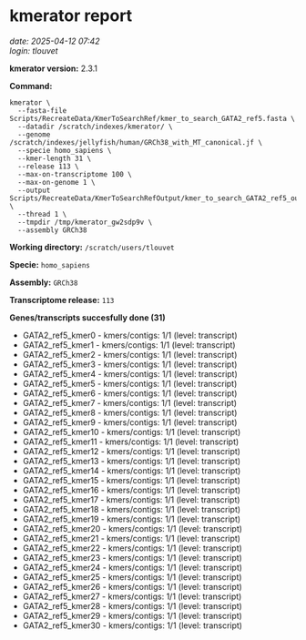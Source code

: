 # kmerator report
*date: 2025-04-12 07:42*  
*login: tlouvet*

**kmerator version:** 2.3.1

**Command:**

```
kmerator \
  --fasta-file Scripts/RecreateData/KmerToSearchRef/kmer_to_search_GATA2_ref5.fasta \
  --datadir /scratch/indexes/kmerator/ \
  --genome /scratch/indexes/jellyfish/human/GRCh38_with_MT_canonical.jf \
  --specie homo_sapiens \
  --kmer-length 31 \
  --release 113 \
  --max-on-transcriptome 100 \
  --max-on-genome 1 \
  --output Scripts/RecreateData/KmerToSearchRefOutput/kmer_to_search_GATA2_ref5_output \
  --thread 1 \
  --tmpdir /tmp/kmerator_gw2sdp9v \
  --assembly GRCh38
```

**Working directory:** `/scratch/users/tlouvet`

**Specie:** `homo_sapiens`

**Assembly:** `GRCh38`

**Transcriptome release:** `113`

**Genes/transcripts succesfully done (31)**

- GATA2_ref5_kmer0 - kmers/contigs: 1/1 (level: transcript)
- GATA2_ref5_kmer1 - kmers/contigs: 1/1 (level: transcript)
- GATA2_ref5_kmer2 - kmers/contigs: 1/1 (level: transcript)
- GATA2_ref5_kmer3 - kmers/contigs: 1/1 (level: transcript)
- GATA2_ref5_kmer4 - kmers/contigs: 1/1 (level: transcript)
- GATA2_ref5_kmer5 - kmers/contigs: 1/1 (level: transcript)
- GATA2_ref5_kmer6 - kmers/contigs: 1/1 (level: transcript)
- GATA2_ref5_kmer7 - kmers/contigs: 1/1 (level: transcript)
- GATA2_ref5_kmer8 - kmers/contigs: 1/1 (level: transcript)
- GATA2_ref5_kmer9 - kmers/contigs: 1/1 (level: transcript)
- GATA2_ref5_kmer10 - kmers/contigs: 1/1 (level: transcript)
- GATA2_ref5_kmer11 - kmers/contigs: 1/1 (level: transcript)
- GATA2_ref5_kmer12 - kmers/contigs: 1/1 (level: transcript)
- GATA2_ref5_kmer13 - kmers/contigs: 1/1 (level: transcript)
- GATA2_ref5_kmer14 - kmers/contigs: 1/1 (level: transcript)
- GATA2_ref5_kmer15 - kmers/contigs: 1/1 (level: transcript)
- GATA2_ref5_kmer16 - kmers/contigs: 1/1 (level: transcript)
- GATA2_ref5_kmer17 - kmers/contigs: 1/1 (level: transcript)
- GATA2_ref5_kmer18 - kmers/contigs: 1/1 (level: transcript)
- GATA2_ref5_kmer19 - kmers/contigs: 1/1 (level: transcript)
- GATA2_ref5_kmer20 - kmers/contigs: 1/1 (level: transcript)
- GATA2_ref5_kmer21 - kmers/contigs: 1/1 (level: transcript)
- GATA2_ref5_kmer22 - kmers/contigs: 1/1 (level: transcript)
- GATA2_ref5_kmer23 - kmers/contigs: 1/1 (level: transcript)
- GATA2_ref5_kmer24 - kmers/contigs: 1/1 (level: transcript)
- GATA2_ref5_kmer25 - kmers/contigs: 1/1 (level: transcript)
- GATA2_ref5_kmer26 - kmers/contigs: 1/1 (level: transcript)
- GATA2_ref5_kmer27 - kmers/contigs: 1/1 (level: transcript)
- GATA2_ref5_kmer28 - kmers/contigs: 1/1 (level: transcript)
- GATA2_ref5_kmer29 - kmers/contigs: 1/1 (level: transcript)
- GATA2_ref5_kmer30 - kmers/contigs: 1/1 (level: transcript)
